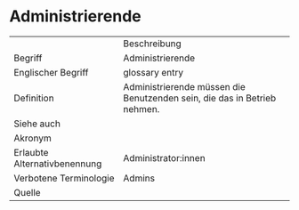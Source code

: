 # Administrierende

<link-summary rel="summary"/>
<card-summary rel="summary"/>
<web-summary rel="summary"/>


<table>
    <tr>
        <td></td>
        <td>Beschreibung</td>
    </tr>
    <tr>
        <td>Begriff</td>
        <td>Administrierende</td>
    </tr>
    <tr>
        <td>Englischer Begriff</td>
        <td>glossary entry</td>
    </tr>
    <tr>
        <td>Definition</td>
        <td id="summary">Administrierende müssen die Benutzenden sein,
            die das <a href="AdLer-System.md"></a>
            in Betrieb nehmen.</td>
    </tr>  
    <tr>
        <td>Siehe auch</td>
        <td></td>
    </tr>
    <tr>
        <td>Akronym</td>
        <td></td>
    </tr>
   <tr>
        <td>Erlaubte Alternativbenennung</td>
        <td>Administrator:innen</td>
    </tr>
   <tr>
        <td>Verbotene Terminologie</td>
        <td>Admins</td>
    </tr>
   <tr>
        <td>Quelle</td>
        <td></td>
    </tr>
</table>